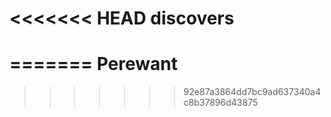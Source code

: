 <<<<<<< HEAD
discovers
=========
=======
Perewant
========
>>>>>>> 92e87a3864dd7bc9ad637340a4c8b37896d43875
